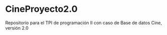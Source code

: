 # CineProyecto2.0
Repositorio para el TPI de programación II con caso de Base de datos Cine, versión 2.0
